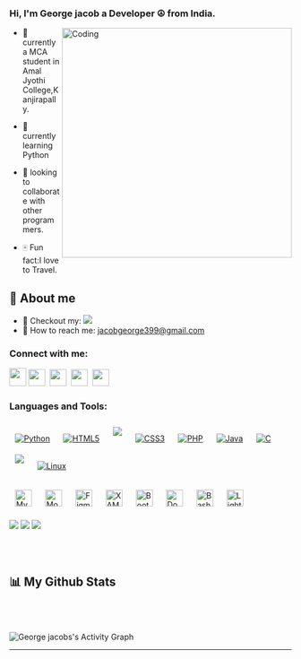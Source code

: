 ### Hi, I'm George jacob a Developer ☮️ from India. 
<img align= "right" alt="Coding" width="410" height="auto"  src="https://c.tenor.com/2uyENRmiUt0AAAAC/coding.gif" height="175px"/></a>

  

- 🧭 currently a MCA student in Amal Jyothi College,Kanjirapally.  
  

- 🎯 currently learning Python  
  

- 📌 looking to collaborate with other programmers.  
  

- 🀄 Fun fact:I love to Travel.  


##  🎯 About me
- 📝 Checkout my: <a href="https://georgejacob1.github.io/"><img src="https://img.shields.io/badge/-RESUME-%235F678E?style=for-the-badge&logo=readthedocs&logoColor=white" /></a>
- 📧 How to reach me: <a href="https://mail.google.com/mail/u/0/?to=jacobgeorge399@gmail.com&fs=1&tf=cm">jacobgeorge399@gmail.com</a>


<h3 align="left">Connect with me:</h3>
<a href="https://mail.google.com/mail/u/0/?to=jacobgeorge399@gmail.com&fs=1&tf=cm"><img src="https://cdn-icons-png.flaticon.com/512/5968/5968534.png" height="32" width="30"/></a>
<a href="https://linkedin.com/in/george-jacob-2a4a20224"><img src="https://cdn-icons-png.flaticon.com/512/3536/3536505.png" height="30" width="30"/></a>&nbsp;
<a href="https://instagram.com/g__e__o__r__g__e___"><img src="https://cdn-icons-png.flaticon.com/512/2111/2111463.png" height="30" width="30"/></a>&nbsp;
<a href="https://www.snapchat.com/add/george_j5730?share_id=yxrjIAb0Sog&locale=en-US"><img src="https://cdn-icons-png.flaticon.com/512/1409/1409941.png" height="30" width="30"/></a>&nbsp;
<a href="https://t.me/Georgejacob1999"><img src="https://cdn-icons-png.flaticon.com/512/3536/3536661.png" height="30" width="30"/></a>&nbsp;



<br/>  



### Languages and Tools:  
<div align="left"> 
<a href="https://www.python.org/" target="_blank"><img style="margin: 10px" src="https://img.shields.io/badge/python-3670A0?style=for-the-badge&logo=python&logoColor=ffdd54" alt="Python" /></a>  
<a href="https://en.wikipedia.org/wiki/HTML5" target="_blank"><img style="margin: 10px" src="https://img.shields.io/badge/html5-%23E34F26.svg?style=for-the-badge&logo=html5&logoColor=white" alt="HTML5" /></a>  
<a href="https://www.javascript.com/" target="_blank"><img style="margin: 10px" src="https://img.shields.io/badge/javascript-%23323330.svg?style=for-the-badge&logo=javascript&logoColor=%23F7DF1E" /></a>  
<a href="https://www.w3schools.com/css/" target="_blank"><img style="margin: 10px" src="https://img.shields.io/badge/css3-%231572B6.svg?style=for-the-badge&logo=css3&logoColor=white" alt="CSS3"  /></a> 
<a href="https://www.php.net/" target="_blank"><img style="margin: 10px" src="https://img.shields.io/badge/php-%23777BB4.svg?style=for-the-badge&logo=php&logoColor=white" alt="PHP" /></a>  
<a href="https://www.java.com/" target="_blank"><img style="margin: 10px" src="https://img.shields.io/badge/java-%23ED8B00.svg?style=for-the-badge&logo=java&logoColor=white" alt="Java"  /></a>  
<a href="https://www.cprogramming.com/" target="_blank"><img style="margin: 10px" src="https://img.shields.io/badge/c-%2300599C.svg?style=for-the-badge&logo=c&logoColor=white" alt="C"  /></a>
<a href="https://www.android.com/intl/en_in/" target="_blank"><img style="margin: 10px" src="https://img.shields.io/badge/Android-3DDC84?style=for-the-badge&logo=android&logoColor=white" /></a> 
<a href="https://www.linux.org/" target="_blank"><img style="margin: 10px" src="https://img.shields.io/badge/Linux-FCC624?style=for-the-badge&logo=linux&logoColor=black" alt="Linux" /></a>



<a href="https://www.mysql.com/" target="_blank"><img style="margin: 10px" src="https://profilinator.rishav.dev/skills-assets/mysql-original-wordmark.svg" alt="MySQL" height="30" /></a> 
<a href="https://www.mongodb.com/" target="_blank"><img style="margin: 10px" src="https://profilinator.rishav.dev/skills-assets/mongodb-original-wordmark.svg" alt="MongoDB" height="30" /></a> 
<a href="https://www.figma.com/" target="_blank"><img style="margin: 10px" src="https://profilinator.rishav.dev/skills-assets/figma-icon.svg" alt="Figma" height="30" /></a> 
<a href="https://www.apachefriends.org/" target="_blank"><img style="margin: 10px" src="https://profilinator.rishav.dev/skills-assets/xampp.png" alt="XAMPP" height="30" /></a> 
<a href="https://getbootstrap.com/docs/3.4/javascript/" target="_blank"><img style="margin: 10px" src="https://profilinator.rishav.dev/skills-assets/bootstrap-plain.svg" alt="Bootstrap" height="30" /></a> 
<a href="https://www.docker.com/" target="_blank"><img style="margin: 10px" src="https://profilinator.rishav.dev/skills-assets/docker-original-wordmark.svg" alt="Docker" height="30" /></a> 
<a href="https://www.gnu.org/software/bash/" target="_blank"><img style="margin: 10px" src="https://profilinator.rishav.dev/skills-assets/gnu_bash-icon.svg" alt="Bash" height="30" /></a>  <a href="https://www.adobe.com/products/photoshop-lightroom.html" target="_blank"><img style="margin: 10px" src="https://profilinator.rishav.dev/skills-assets/lightroom.png" alt="Lightroom" height="30" /></a>

<img src="https://img.shields.io/badge/Microsoft_Word-2B579A?style=for-the-badge&logo=microsoft-word&logoColor=white" /> <img src="https://img.shields.io/badge/Microsoft_PowerPoint-B7472A?style=for-the-badge&logo=microsoft-powerpoint&logoColor=white" /> <img src="https://img.shields.io/badge/Microsoft_Excel-217346?style=for-the-badge&logo=microsoft-excel&logoColor=white" />


  

</div> 
<br/>  
<br/>  



## 📊 My Github Stats
        
  <br/>
    <img alt="" src="https://github-readme-stats.vercel.app/api?username=georgejacob1&show_icons=true&count_private=true&theme=react&hide_border=true&bg_color=0D1117" />
  <img  alt="" src="https://github-readme-stats.vercel.app/api/top-langs/?username=georgejacob1&langs_count=8&count_private=true&layout=compact&theme=react&hide_border=true&bg_color=0D1117" /></a>
  <br/>
 
<br/>
<img alt="George jacobs's Activity Graph" src="https://activity-graph.herokuapp.com/graph?username=georgejacob1&bg_color=0D1117&color=5BCDEC&line=5BCDEC&point=FFFFFF&hide_border=true" /></a>
<br/>

----

